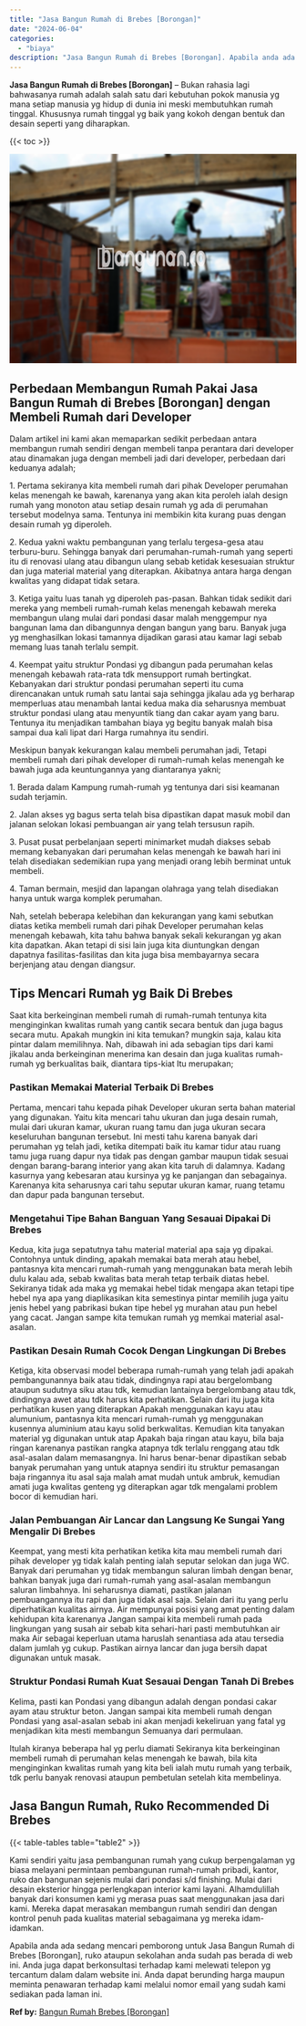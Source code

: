 ```yaml
---
title: "Jasa Bangun Rumah di Brebes [Borongan]"
date: "2024-06-04"
categories: 
  - "biaya"
description: "Jasa Bangun Rumah di Brebes [Borongan]. Apabila anda ada sedang mencari pemborong untuk Jasa Bangun Rumah di Brebes [Borongan], ruko ataupun sekolahan anda..."
---
```


**Jasa Bangun Rumah di Brebes \[Borongan\]** – Bukan rahasia lagi bahwasanya rumah adalah salah satu dari kebutuhan pokok manusia yg mana setiap manusia yg hidup di dunia ini meski membutuhkan rumah tinggal. Khususnya rumah tinggal yg baik yang kokoh dengan bentuk dan desain seperti yang diharapkan.

{{< toc >}}

![Jasa Bangun Rumah di Brebes [Borongan]](/images/borong-bangunan-05.png)

## Perbedaan Membangun Rumah Pakai Jasa Bangun Rumah di Brebes \[Borongan\] dengan Membeli Rumah dari Developer

Dalam artikel ini kami akan memaparkan sedikit perbedaan antara membangun rumah sendiri dengan membeli tanpa perantara dari developer atau dinamakan juga dengan membeli jadi dari developer, perbedaan dari keduanya adalah;

1\. Pertama sekiranya kita membeli rumah dari pihak Developer perumahan kelas menengah ke bawah, karenanya yang akan kita peroleh ialah design rumah yang monoton atau setiap desain rumah yg ada di perumahan tersebut modelnya sama. Tentunya ini membikin kita kurang puas dengan desain rumah yg diperoleh.

2\. Kedua yakni waktu pembangunan yang terlalu tergesa-gesa atau terburu-buru. Sehingga banyak dari perumahan-rumah-rumah yang seperti itu di renovasi ulang atau dibangun ulang sebab ketidak kesesuaian struktur dan juga material material yang diterapkan. Akibatnya antara harga dengan kwalitas yang didapat tidak setara.

3\. Ketiga yaitu luas tanah yg diperoleh pas-pasan. Bahkan tidak sedikit dari mereka yang membeli rumah-rumah kelas menengah kebawah mereka membangun ulang mulai dari pondasi dasar malah menggempur nya bangunan lama dan dibangunnya dengan bangun yang baru. Banyak juga yg menghasilkan lokasi tamannya dijadikan garasi atau kamar lagi sebab memang luas tanah terlalu sempit.

4\. Keempat yaitu struktur Pondasi yg dibangun pada perumahan kelas menengah kebawah rata-rata tdk mensupport rumah bertingkat. Kebanyakan dari struktur pondasi perumahan seperti itu cuma direncanakan untuk rumah satu lantai saja sehingga jikalau ada yg berharap memperluas atau menambah lantai kedua maka dia seharusnya membuat struktur pondasi ulang atau menyuntik tiang dan cakar ayam yang baru. Tentunya itu menjadikan tambahan biaya yg begitu banyak malah bisa sampai dua kali lipat dari Harga rumahnya itu sendiri.

Meskipun banyak kekurangan kalau membeli perumahan jadi, Tetapi membeli rumah dari pihak developer di rumah-rumah kelas menengah ke bawah juga ada keuntungannya yang diantaranya yakni;

1\. Berada dalam Kampung rumah-rumah yg tentunya dari sisi keamanan sudah terjamin.

2\. Jalan akses yg bagus serta telah bisa dipastikan dapat masuk mobil dan jalanan selokan lokasi pembuangan air yang telah tersusun rapih.

3\. Pusat pusat perbelanjaan seperti minimarket mudah diakses sebab memang kebanyakan dari perumahan kelas menengah ke bawah hari ini telah disediakan sedemikian rupa yang menjadi orang lebih berminat untuk membeli.

4\. Taman bermain, mesjid dan lapangan olahraga yang telah disediakan hanya untuk warga komplek perumahan.

Nah, setelah beberapa kelebihan dan kekurangan yang kami sebutkan diatas ketika membeli rumah dari pihak Developer perumahan kelas menengah kebawah, kita tahu bahwa banyak sekali kekurangan yg akan kita dapatkan. Akan tetapi di sisi lain juga kita diuntungkan dengan dapatnya fasilitas-fasilitas dan kita juga bisa membayarnya secara berjenjang atau dengan diangsur.

## Tips Mencari Rumah yg Baik Di Brebes

Saat kita berkeinginan membeli rumah di rumah-rumah tentunya kita menginginkan kwalitas rumah yang cantik secara bentuk dan juga bagus secara mutu. Apakah mungkin ini kita temukan? mungkin saja, kalau kita pintar dalam memilihnya. Nah, dibawah ini ada sebagian tips dari kami jikalau anda berkeinginan menerima kan desain dan juga kualitas rumah-rumah yg berkualitas baik, diantara tips-kiat Itu merupakan;

### Pastikan Memakai Material Terbaik Di Brebes

Pertama, mencari tahu kepada pihak Developer ukuran serta bahan material yang digunakan. Yaitu kita mencari tahu ukuran dan juga desain rumah, mulai dari ukuran kamar, ukuran ruang tamu dan juga ukuran secara keseluruhan bangunan tersebut. Ini mesti tahu karena banyak dari perumahan yg telah jadi, ketika ditempati baik itu kamar tidur atau ruang tamu juga ruang dapur nya tidak pas dengan gambar maupun tidak sesuai dengan barang-barang interior yang akan kita taruh di dalamnya. Kadang kasurnya yang kebesaran atau kursinya yg ke panjangan dan sebagainya. Karenanya kita seharusnya cari tahu seputar ukuran kamar, ruang tetamu dan dapur pada bangunan tersebut.

### Mengetahui Tipe Bahan Banguan Yang Sesauai Dipakai Di Brebes

Kedua, kita juga sepatutnya tahu material material apa saja yg dipakai. Contohnya untuk dinding, apakah memakai bata merah atau hebel, pantasnya kita mencari rumah-rumah yang menggunakan bata merah lebih dulu kalau ada, sebab kwalitas bata merah tetap terbaik diatas hebel. Sekiranya tidak ada maka yg memakai hebel tidak mengapa akan tetapi tipe hebel nya apa yang diaplikasikan kita semestinya pintar memilih juga yaitu jenis hebel yang pabrikasi bukan tipe hebel yg murahan atau pun hebel yang cacat. Jangan sampe kita temukan rumah yg memkai material asal-asalan.

### Pastikan Desain Rumah Cocok Dengan Lingkungan Di Brebes

Ketiga, kita observasi model beberapa rumah-rumah yang telah jadi apakah pembangunannya baik atau tidak, dindingnya rapi atau bergelombang ataupun sudutnya siku atau tdk, kemudian lantainya bergelombang atau tdk, dindingnya awet atau tdk harus kita perhatikan. Selain dari itu juga kita perhatikan kusen yang diterapkan Apakah menggunakan kayu atau alumunium, pantasnya kita mencari rumah-rumah yg menggunakan kusennya aluminium atau kayu solid berkwalitas. Kemudian kita tanyakan material yg digunakan untuk atap Apakah baja ringan atau kayu, bila baja ringan karenanya pastikan rangka atapnya tdk terlalu renggang atau tdk asal-asalan dalam memasangnya. Ini harus benar-benar dipastikan sebab banyak perumahan yang untuk atapnya sendiri itu struktur pemasangan baja ringannya itu asal saja malah amat mudah untuk ambruk, kemudian amati juga kwalitas genteng yg diterapkan agar tdk mengalami problem bocor di kemudian hari.

### Jalan Pembuangan Air Lancar dan Langsung Ke Sungai Yang Mengalir Di Brebes

Keempat, yang mesti kita perhatikan ketika kita mau membeli rumah dari pihak developer yg tidak kalah penting ialah seputar selokan dan juga WC. Banyak dari perumahan yg tidak membangun saluran limbah dengan benar, bahkan banyak juga dari rumah-rumah yang asal-asalan membangun saluran limbahnya. Ini seharusnya diamati, pastikan jalanan pembuangannya itu rapi dan juga tidak asal saja. Selain dari itu yang perlu diperhatikan kualitas airnya. Air mempunyai posisi yang amat penting dalam kehidupan kita karenanya Jangan sampai kita membeli rumah pada lingkungan yang susah air sebab kita sehari-hari pasti membutuhkan air maka Air sebagai keperluan utama haruslah senantiasa ada atau tersedia dalam jumlah yg cukup. Pastikan airnya lancar dan juga bersih dapat digunakan untuk masak.

### Struktur Pondasi Rumah Kuat Sesauai Dengan Tanah Di Brebes

Kelima, pasti kan Pondasi yang dibangun adalah dengan pondasi cakar ayam atau struktur beton. Jangan sampai kita membeli rumah dengan Pondasi yang asal-asalan sebab ini akan menjadi kekeliruan yang fatal yg menjadikan kita mesti membangun Semuanya dari permulaan.

Itulah kiranya beberapa hal yg perlu diamati Sekiranya kita berkeinginan membeli rumah di perumahan kelas menengah ke bawah, bila kita menginginkan kwalitas rumah yang kita beli ialah mutu rumah yang terbaik, tdk perlu banyak renovasi ataupun pembetulan setelah kita membelinya.

## Jasa Bangun Rumah, Ruko Recommended Di Brebes

{{< table-tables table="table2" >}}

Kami sendiri yaitu jasa pembangunan rumah yang cukup berpengalaman yg biasa melayani permintaan pembangunan rumah-rumah pribadi, kantor, ruko dan bangunan sejenis mulai dari pondasi s/d finishing. Mulai dari desain eksterior hingga perlengkapan interior kami layani. Alhamdulillah banyak dari konsumen kami yg merasa puas saat menggunakan jasa dari kami. Mereka dapat merasakan membangun rumah sendiri dan dengan kontrol penuh pada kualitas material sebagaimana yg mereka idam-idamkan.

Apabila anda ada sedang mencari pemborong untuk Jasa Bangun Rumah di Brebes \[Borongan\], ruko ataupun sekolahan anda sudah pas berada di web ini. Anda juga dapat berkonsultasi terhadap kami melewati telepon yg tercantum dalam dalam website ini. Anda dapat berunding harga maupun meminta penawaran terhadap kami melalui nomor email yang sudah kami sediakan pada laman ini.

**Ref by:** [Bangun Rumah Brebes [Borongan]](https://id.wikipedia.org/wiki/Bangun)
